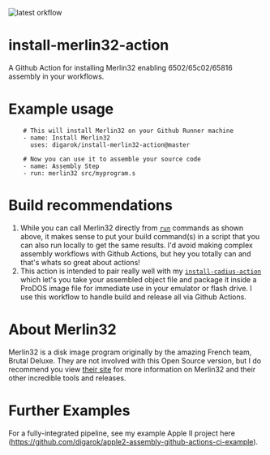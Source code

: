 ![latest orkflow](https://github.com/digarok/install-merlin32-action/actions/workflows/main.yml/badge.svg)

# install-merlin32-action
A Github Action for installing Merlin32 enabling 6502/65c02/65816 assembly in your workflows.

# Example usage
```
    # This will install Merlin32 on your Github Runner machine
    - name: Install Merlin32
      uses: digarok/install-merlin32-action@master
    
    # Now you can use it to assemble your source code
    - name: Assembly Step
    - run: merlin32 src/myprogram.s
```
# Build recommendations

 1. While you can call Merlin32 directly from [`run`](https://help.github.com/en/actions/reference/workflow-syntax-for-github-actions#jobsjob_idstepsrun) commands as shown above, it makes sense to put your build command(s) in a script that you can also run locally to get the same results.  I'd avoid making complex assembly workflows with Github Actions, but hey you totally can and that's whats so great about actions!
 2. This action is intended to pair really well with my [`install-cadius-action`](https://github.com/digarok/install-cadius-action) which let's you take your assembled object file and package it inside a ProDOS image file for immediate use in your emulator or flash drive.  I use this workflow to handle build and release all via Github Actions.

# About Merlin32
Merlin32 is a disk image program originally by the amazing French team, Brutal Deluxe.  They are not involved with this Open Source version, but I do recommend you view [their site](http://brutaldeluxe.fr/products/crossdevtools/merlin32/) for more information on Merlin32 and their other incredible tools and releases.

# Further Examples

For a fully-integrated pipeline, see my example Apple II project here (https://github.com/digarok/apple2-assembly-github-actions-ci-example).
